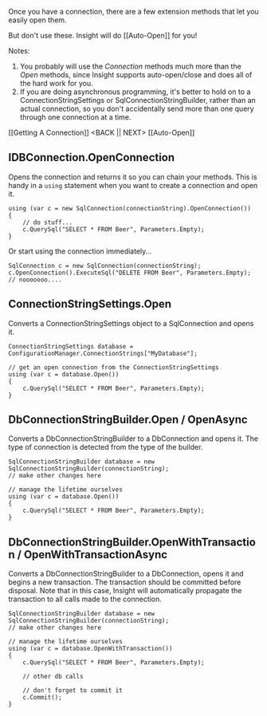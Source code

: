 Once you have a connection, there are a few extension methods that let you easily open them.

But don't use these. Insight will do [[Auto-Open]] for you!

Notes:

1. You probably will use the *Connection* methods much more than the *Open* methods, since Insight supports auto-open/close and does all of the hard work for you.
1. If you are doing asynchronous programming, it's better to hold on to a ConnectionStringSettings or SqlConnectionStringBuilder, rather than an actual connection, so you don't accidentally send more than one query through one connection at a time.

[[Getting A Connection]] <BACK || NEXT> [[Auto-Open]]

## IDBConnection.OpenConnection ##
Opens the connection and returns it so you can chain your methods.
This is handy in a `using` statement when you want to create a connection and open it.

	using (var c = new SqlConnection(connectionString).OpenConnection())
	{
		// do stuff...
		c.QuerySql("SELECT * FROM Beer", Parameters.Empty);
	}

Or start using the connection immediately...

	SqlConnection c = new SqlConnection(connectionString);
	c.OpenConnection().ExecuteSql("DELETE FROM Beer", Parameters.Empty); // nooooooo....

## ConnectionStringSettings.Open ##
Converts a ConnectionStringSettings object to a SqlConnection and opens it.

	ConnectionStringSettings database = ConfigurationManager.ConnectionStrings["MyDatabase"];

	// get an open connection from the ConnectionStringSettings
	using (var c = database.Open())
	{
		c.QuerySql("SELECT * FROM Beer", Parameters.Empty);
	}

## DbConnectionStringBuilder.Open / OpenAsync ##
Converts a DbConnectionStringBuilder to a DbConnection and opens it. The type of connection is detected from the type of the builder.

	SqlConnectionStringBuilder database = new SqlConnectionStringBuilder(connectionString);
	// make other changes here

	// manage the lifetime ourselves
	using (var c = database.Open())
	{
		c.QuerySql("SELECT * FROM Beer", Parameters.Empty);
	}

## DbConnectionStringBuilder.OpenWithTransaction / OpenWithTransactionAsync ##
Converts a DbConnectionStringBuilder to a DbConnection, opens it and begins a new transaction. The transaction should be committed before disposal. Note that in this case, Insight will automatically propagate the transaction to all calls made to the connection.

	SqlConnectionStringBuilder database = new SqlConnectionStringBuilder(connectionString);
	// make other changes here

	// manage the lifetime ourselves
	using (var c = database.OpenWithTransaction())
	{
		c.QuerySql("SELECT * FROM Beer", Parameters.Empty);

		// other db calls

		// don't forget to commit it
		c.Commit();
	}
